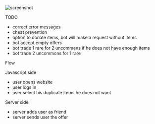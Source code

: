 ![screenshot](http://i.imgur.com/80hjY7C.jpg)

TODO
* correct error messages
* cheat prevention
* option to donate items, bot will make a request without items
* bot accept empty offers
* bot trade 1 rare for 2 uncommens if he does not have enough items
* bot trade 2 uncommons for 1 rare

Flow

Javascript side
* user opens website
* user logs in
* user select his duplicate items he does not want

Server side
* server adds user as friend
* server sends user the offer